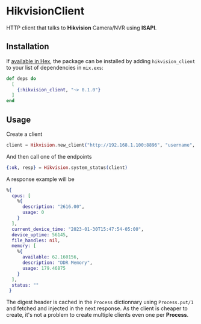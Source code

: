 # HikvisionClient

HTTP client that talks to **Hikvision** Camera/NVR using **ISAPI**.

## Installation

If [available in Hex](https://hex.pm/docs/publish), the package can be installed
by adding `hikvision_client` to your list of dependencies in `mix.exs`:

```elixir
def deps do
  [
    {:hikvision_client, "~> 0.1.0"}
  ]
end
```

## Usage

Create a client
```elixir
client = Hikvision.new_client("http://192.168.1.100:8896", "username", "password")
```

And then call one of the endpoints
```elixir
{:ok, resp} = Hikvision.system_status(client)
```

A response example will be
```elixir
%{
  cpus: [
    %{
      description: "2616.00", 
      usage: 0
    }
  ],
  current_device_time: "2023-01-30T15:47:54-05:00",
  device_uptime: 56145,
  file_handles: nil,
  memory: [
    %{
      available: 62.160156, 
      description: "DDR Memory", 
      usage: 179.46875
    }
  ],
  status: ""
 }
```

The digest header is cached in the `Process` dictionnary using `Process.put/1` and fetched and injected in the next response. As the client is 
cheaper to create, it's not a problem to create multiple clients even one per **Process**.  


